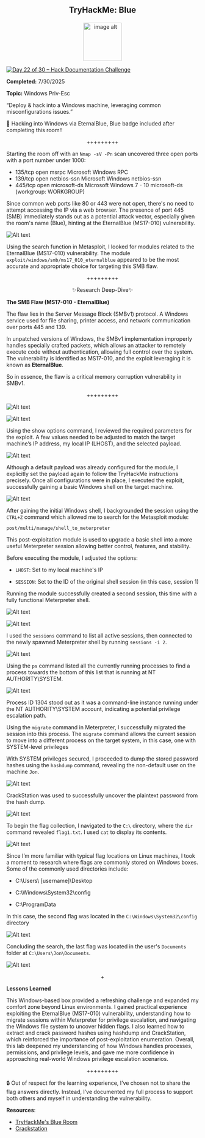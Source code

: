 **<p align="center">TryHackMe: Blue</p>**
---

<p align="center">
  <img src="https://github.com/chaiexe/TryHackMe-Write-ups/blob/main/Blue/Images/Blue%20Icon.gif" alt="image alt" width="100" />
</p>

[![Day 22 of 30 – Hack Documentation Challenge](https://img.shields.io/badge/Day%2022%20of%2030-Hack%20Documentation%20Challenge-crimson?style=for-the-badge&logo=tryhackme)](https://tryhackme.com)

**Completed:** 7/30/2025

**Topic:** Windows Priv-Esc

“Deploy & hack into a Windows machine, leveraging common misconfigurations issues.”

📢 Hacking into Windows via EternalBlue, Blue badge included after completing this room‼️

<p align="center">+++++++++</p>

Starting the room off with an `Nmap -sV -Pn` scan uncovered three open ports with a port number under 1000:

- 135/tcp   open  msrpc        Microsoft Windows RPC
- 139/tcp   open  netbios-ssn  Microsoft Windows netbios-ssn
- 445/tcp   open  microsoft-ds Microsoft Windows 7 - 10 microsoft-ds (workgroup: WORKGROUP)

Since common web ports like 80 or 443 were not open, there's no need to attempt accessing the IP via a web browser. The presence of port 445 (SMB) immediately stands out as a potential attack vector, especially given the room's name (Blue), hinting at the EternalBlue (MS17-010) vulnerability.

![Alt text](https://github.com/chaiexe/TryHackMe-Write-ups/blob/main/Blue/Images/Screenshot%201.png)

Using the search function in Metasploit, I looked for modules related to the EternalBlue (MS17-010) vulnerability. The module `exploit/windows/smb/ms17_010_eternalblue` appeared to be the most accurate and appropriate choice for targeting this SMB flaw. 

<p align="center">+++++++++</p>

<p align="center">✨Research Deep-Dive✨</p>

**The SMB Flaw (MS17-010 - EternalBlue)**

The flaw lies in the Server Message Block (SMBv1) protocol. A Windows service used for file sharing, printer access, and network communication over ports 445 and 139.

In unpatched versions of Windows, the SMBv1 implementation improperly handles specially crafted packets, which allows an attacker to remotely execute code without authentication, allowing full control over the system. The vulnerability is identified as MS17-010, and the exploit leveraging it is known as **EternalBlue**.

So in essence, the flaw is a critical memory corruption vulnerability in SMBv1.

<p align="center">+++++++++</p>

![Alt text](https://github.com/chaiexe/TryHackMe-Write-ups/blob/main/Blue/Images/Screenshot%202.png)

![Alt text](https://github.com/chaiexe/TryHackMe-Write-ups/blob/main/Blue/Images/Screenshot%203.png)

Using the show options command, I reviewed the required parameters for the exploit. A few values needed to be adjusted to match the target machine’s IP address, my local IP (LHOST), and the selected payload.

![Alt text](https://github.com/chaiexe/TryHackMe-Write-ups/blob/main/Blue/Images/Screenshot%204.png)

Although a default payload was already configured for the module, I explicitly set the payload again to follow the TryHackMe instructions precisely. Once all configurations were in place, I executed the exploit, successfully gaining a basic Windows shell on the target machine.

![Alt text](https://github.com/chaiexe/TryHackMe-Write-ups/blob/main/Blue/Images/Screenshot%205.png)

After gaining the initial Windows shell, I backgrounded the session using the `CTRL+Z` command which allowed me to search for the Metasploit module:
```
post/multi/manage/shell_to_meterpreter
```

This post-exploitation module is used to upgrade a basic shell into a more useful Meterpreter session allowing better control, features, and stability.

Before executing the module, I adjusted the options:

- `LHOST`: Set to my local machine's IP

- `SESSION`: Set to the ID of the original shell session (in this case, session 1)

Running the module successfully created a second session, this time with a fully functional Meterpreter shell.

![Alt text](https://github.com/chaiexe/TryHackMe-Write-ups/blob/main/Blue/Images/Screenshot%206.png)

![Alt text](https://github.com/chaiexe/TryHackMe-Write-ups/blob/main/Blue/Images/Screenshot%207.png)

I used the `sessions` command to list all active sessions, then connected to the newly spawned Meterpreter shell by running `sessions -i 2`.

![Alt text](https://github.com/chaiexe/TryHackMe-Write-ups/blob/main/Blue/Images/Screenshot%208.png)

Using the `ps` command listed all the currently running processes to find a process towards the bottom of this list that is running at NT AUTHORITY\SYSTEM. 

![Alt text](https://github.com/chaiexe/TryHackMe-Write-ups/blob/main/Blue/Images/Screenshot%209.png)

Process ID 1304 stood out as it was a command-line instance running under the NT AUTHORITY\SYSTEM account, indicating a potential privilege escalation path.

Using the `migrate` command in Meterpreter, I successfully migrated the session into this process. The `migrate` command allows the current session to move into a different process on the target system, in this case, one with SYSTEM-level privileges

With SYSTEM privileges secured, I proceeded to dump the stored password hashes using the `hashdump` command, revealing the non-default user on the machine `Jon`.

![Alt text](https://github.com/chaiexe/TryHackMe-Write-ups/blob/main/Blue/Images/Screenshot%2010.png)

CrackStation was used to successfully uncover the plaintext password from the hash dump.

![Alt text](https://github.com/chaiexe/TryHackMe-Write-ups/blob/main/Blue/Images/Screenshot%2011.png)

To begin the flag collection, I navigated to the `C:\` directory, where the `dir` command revealed `flag1.txt`. I used `cat` to display its contents.

![Alt text](https://github.com/chaiexe/TryHackMe-Write-ups/blob/main/Blue/Images/Screenshot%2012.png)

Since I’m more familiar with typical flag locations on Linux machines, I took a moment to research where flags are commonly stored on Windows boxes. Some of the commonly used directories include:

- C:\Users\ [username]\Desktop

- C:\Windows\System32\config

- C:\ProgramData

In this case, the second flag was located in the `C:\Windows\System32\config` directory

![Alt text](https://github.com/chaiexe/TryHackMe-Write-ups/blob/main/Blue/Images/Screenshot%2013.png)

Concluding the search, the last flag was located in the user's `Documents` folder at `C:\Users\Jon\Documents`.

![Alt text](https://github.com/chaiexe/TryHackMe-Write-ups/blob/main/Blue/Images/Screenshot%2014.png)

<p align="center">+</p>

**Lessons Learned**

This Windows-based box provided a refreshing challenge and expanded my comfort zone beyond Linux environments. I gained practical experience exploiting the EternalBlue (MS17-010) vulnerability, understanding how to migrate sessions within Meterpreter for privilege escalation, and navigating the Windows file system to uncover hidden flags. I also learned how to extract and crack password hashes using hashdump and CrackStation, which reinforced the importance of post-exploitation enumeration. Overall, this lab deepened my understanding of how Windows handles processes, permissions, and privilege levels, and gave me more confidence in approaching real-world Windows privilege escalation scenarios.

<p align="center">+++++++++</p>

🔒 Out of respect for the learning experience, I’ve chosen not to share the flag answers directly. Instead, I’ve documented my full process to support both others and myself in understanding the vulnerability.

**Resources**:
- [TryHackMe's Blue Room](https://tryhackme.com/room/blue)
- [Crackstation](https://crackstation.net/)

